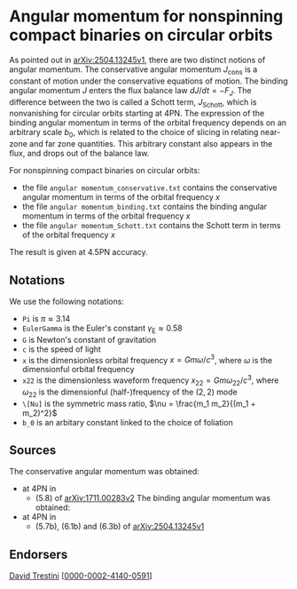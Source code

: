 # Angular momentum for nonspinning compact binaries on circular orbits

As pointed out in [arXiv:2504.13245v1](https://arxiv.org/abs/2504.13245v1), there are two distinct notions of angular momentum. The conservative angular momentum $J_\mathrm{cons}$ is a constant of motion under the conservative equations of motion. The binding angular momentum $J$ enters the flux balance law $d J/d t = - F_J$. The difference between the two is called a Schott term, $J_\mathrm{Schott}$, which is nonvanishing for circular orbits starting at 4PN. The expression of the binding angular momentum in terms of the orbital frequency depends on an arbitrary scale $b_0$, which is related to the choice of slicing in relating near-zone and far zone quantities. This arbitrary constant also appears in the flux, and drops out of the balance law.

For nonspinning compact binaries on circular orbits:
* the file ``angular momentum_conservative.txt`` contains the conservative angular momentum in terms of the orbital frequency $x$
* the file ``angular momentum_binding.txt`` contains the binding angular momentum in terms of the orbital frequency $x$
* the file ``angular momentum_Schott.txt`` contains the Schott term in terms of the orbital frequency $x$

The result is given at 4.5PN accuracy.

## Notations

We use the following notations:
* ``Pi`` is $\pi \approx 3.14$
* ``EulerGamma`` is the Euler's constant $\gamma_\text{E} \approx 0.58$
* ``G`` is Newton's constant of gravitation
* ``c`` is the speed of light
* ``x`` is the dimensionless orbital frequency $x = G m \omega /c^3$, where $\omega$ is the dimensionful orbital frequency
* ``x22`` is the dimensionless waveform frequency $x_{22} = G m \omega_{22} /c^3$, where $\omega_{22}$ is the dimensionful (half-)frequency of the $(2,2)$ mode
* ``\[Nu]`` is the symmetric mass ratio, $\nu = \frac{m_1 m_2}{(m_1 + m_2)^2}$
* ``b_0`` is an arbitary constant linked to the choice of foliation

## Sources

The conservative angular momentum was obtained:
* at 4PN in
    * (5.8) of [arXiv:1711.00283v2](https://arxiv.org/abs/1711.00283v2)
The binding angular momentum was obtained:
* at 4PN in
    * (5.7b), (6.1b) and (6.3b) of [arXiv:2504.13245v1](https://arxiv.org/abs/2504.13245v1)

## Endorsers

[David Trestini](https://github.com/davidtrestini) [[0000-0002-4140-0591](https://orcid.org/0000-0002-4140-0591)]